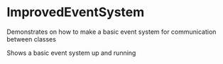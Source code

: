 # ImprovedEventSystem
Demonstrates on how to make a basic event system for communication between classes

Shows a basic event system up and running 
